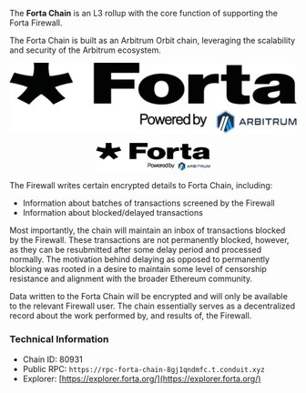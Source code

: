 The **Forta Chain** is an L3 rollup with the core function of supporting the Forta Firewall.

The Forta Chain is built as an Arbitrum Orbit chain, leveraging the scalability and security of the Arbitrum ecosystem.

![Arbitrum Logo](Forta_arbitrum_logo.png)

<div align="center">
  <img src="Forta_arbitrum_logo.png" alt="Arbitrum Logo" width="200"/>
</div>

The Firewall writes certain encrypted details to Forta Chain, including:

- Information about batches of transactions screened by the Firewall
- Information about blocked/delayed transactions

Most importantly, the chain will maintain an inbox of transactions blocked by the Firewall. These transactions are not permanently blocked, however, as they can be resubmitted after some delay period and processed normally. The motivation behind delaying as opposed to permanently blocking was rooted in a desire to maintain some level of censorship resistance and alignment with the broader Ethereum community.

Data written to the Forta Chain will be encrypted and will only be available to the relevant Firewall user. The chain essentially serves as a decentralized record about the work performed by, and results of, the Firewall.

### Technical Information

- Chain ID: 80931
- Public RPC: `https://rpc-forta-chain-8gj1qndmfc.t.conduit.xyz`
- Explorer: [https://explorer.forta.org/](https://explorer.forta.org/)
